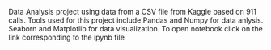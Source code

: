 Data Analysis project using data from a CSV file from Kaggle based on 911 calls. Tools used for this project include Pandas and Numpy for data anlysis. Seaborn and Matplotlib for data visualization.
To open notebook click on the link corresponding to the ipynb file
